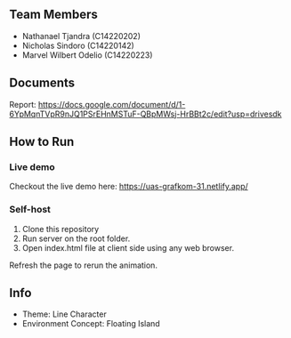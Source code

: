 ## Team Members
- Nathanael Tjandra (C14220202)
- Nicholas Sindoro (C14220142)
- Marvel Wilbert Odelio (C14220223)

## Documents
Report:
https://docs.google.com/document/d/1-6YpMqnTVpR9nJQ1PSrEHnMSTuF-QBpMWsj-HrBBt2c/edit?usp=drivesdk

## How to Run
### Live demo
Checkout the live demo here: https://uas-grafkom-31.netlify.app/

### Self-host
1. Clone this repository
2. Run server on the root folder.
3. Open index.html file at  client side using any web browser.

Refresh the page to rerun the animation.

## Info
- Theme: Line Character
- Environment Concept: Floating Island
